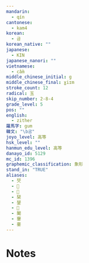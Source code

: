 ```yaml
---
mandarin:
  - qín
cantonese:
  - kam4
korean:
  - 금
korean_native: ""
japanese:
  - KIN
japanese_nanori: ""
vietnamese:
  - cầm
middle_chinese_initial: g
middle_chinese_final: ɣiɪm
stroke_count: 12
radical: 玉
skip_number: 2-8-4
grade_level: 5
pos: ""
english:
  - zither
羅馬字: gum
韓文: "\b굼"
joyo_level: 高等
hsk_level: ""
hanmun_edu_level: 高等
danayo_id: 5129
mc_id: 1396
graphemic_classification: 象形
stand_in: "TRUE"
aliases:
  - 珡
  - 𤦡
  - 𤩟
  - 琹
  - 𨨖
  - 𩰔
  - 䦦
  - 䥅
  - 䥆
---
```


# Notes
